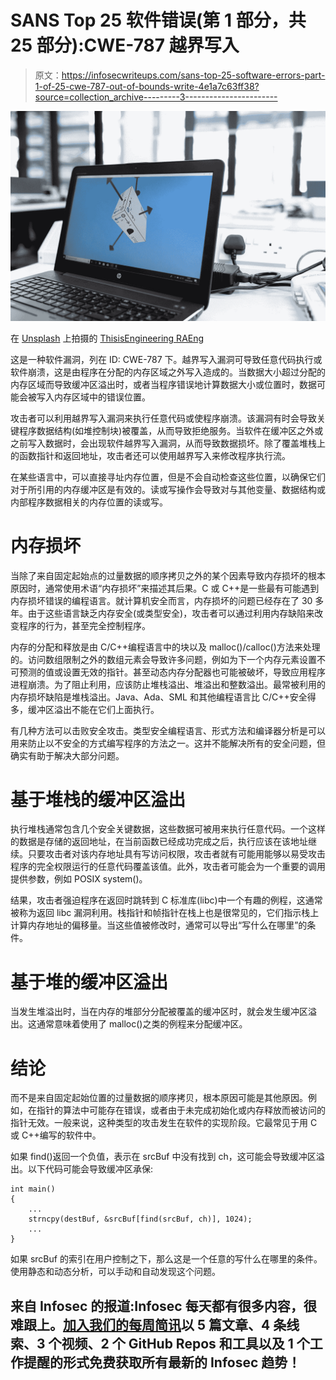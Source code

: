 # SANS Top 25 软件错误(第 1 部分，共 25 部分):CWE-787 越界写入

> 原文：<https://infosecwriteups.com/sans-top-25-software-errors-part-1-of-25-cwe-787-out-of-bounds-write-4e1a7c63ff38?source=collection_archive---------3----------------------->

![](img/033e3525ca5bb4d14edde062bc7ae2ed.png)

在 [Unsplash](https://unsplash.com?utm_source=medium&utm_medium=referral) 上拍摄的 [ThisisEngineering RAEng](https://unsplash.com/@thisisengineering?utm_source=medium&utm_medium=referral)

这是一种软件漏洞，列在 ID: CWE-787 下。越界写入漏洞可导致任意代码执行或软件崩溃，这是由程序在分配的内存区域之外写入造成的。当数据大小超过分配的内存区域而导致缓冲区溢出时，或者当程序错误地计算数据大小或位置时，数据可能会被写入内存区域中的错误位置。

攻击者可以利用越界写入漏洞来执行任意代码或使程序崩溃。该漏洞有时会导致关键程序数据结构(如堆控制块)被覆盖，从而导致拒绝服务。当软件在缓冲区之外或之前写入数据时，会出现软件越界写入漏洞，从而导致数据损坏。除了覆盖堆栈上的函数指针和返回地址，攻击者还可以使用越界写入来修改程序执行流。

在某些语言中，可以直接寻址内存位置，但是不会自动检查这些位置，以确保它们对于所引用的内存缓冲区是有效的。读或写操作会导致对与其他变量、数据结构或内部程序数据相关的内存位置的读或写。

# 内存损坏

当除了来自固定起始点的过量数据的顺序拷贝之外的某个因素导致内存损坏的根本原因时，通常使用术语“内存损坏”来描述其后果。C 或 C++是一些最有可能遇到内存损坏错误的编程语言。就计算机安全而言，内存损坏的问题已经存在了 30 多年。由于这些语言缺乏内存安全(或类型安全)，攻击者可以通过利用内存缺陷来改变程序的行为，甚至完全控制程序。

内存的分配和释放是由 C/C++编程语言中的块以及 malloc()/calloc()方法来处理的。访问数组限制之外的数组元素会导致许多问题，例如为下一个内存元素设置不可预测的值或设置无效的指针。甚至动态内存分配器也可能被破坏，导致应用程序进程崩溃。为了阻止利用，应该防止堆栈溢出、堆溢出和整数溢出。最常被利用的内存损坏缺陷是堆栈溢出。Java、Ada、SML 和其他编程语言比 C/C++安全得多，缓冲区溢出不能在它们上面执行。

有几种方法可以击败安全攻击。类型安全编程语言、形式方法和编译器分析是可以用来防止以不安全的方式编写程序的方法之一。这并不能解决所有的安全问题，但确实有助于解决大部分问题。

# 基于堆栈的缓冲区溢出

执行堆栈通常包含几个安全关键数据，这些数据可被用来执行任意代码。一个这样的数据是存储的返回地址，在当前函数已经成功完成之后，执行应该在该地址继续。只要攻击者对该内存地址具有写访问权限，攻击者就有可能用能够以易受攻击程序的完全权限运行的任意代码覆盖该值。此外，攻击者可能会为一个重要的调用提供参数，例如 POSIX system()。

结果，攻击者强迫程序在返回时跳转到 C 标准库(libc)中一个有趣的例程，这通常被称为返回 libc 漏洞利用。栈指针和帧指针在栈上也是很常见的，它们指示栈上计算内存地址的偏移量。当这些值被修改时，通常可以导出“写什么在哪里”的条件。

# 基于堆的缓冲区溢出

当发生堆溢出时，当在内存的堆部分分配被覆盖的缓冲区时，就会发生缓冲区溢出。这通常意味着使用了 malloc()之类的例程来分配缓冲区。

# 结论

而不是来自固定起始位置的过量数据的顺序拷贝，根本原因可能是其他原因。例如，在指针的算法中可能存在错误，或者由于未完成初始化或内存释放而被访问的指针无效。一般来说，这种类型的攻击发生在软件的实现阶段。它最常见于用 C 或 C++编写的软件中。

如果 find()返回一个负值，表示在 srcBuf 中没有找到 ch，这可能会导致缓冲区溢出。以下代码可能会导致缓冲区承保:

```
int main() 
{ 
    ... 
    strncpy(destBuf, &srcBuf[find(srcBuf, ch)], 1024); 
    ... 
}
```

如果 srcBuf 的索引在用户控制之下，那么这是一个任意的写什么在哪里的条件。使用静态和动态分析，可以手动和自动发现这个问题。

## 来自 Infosec 的报道:Infosec 每天都有很多内容，很难跟上。[加入我们的每周简讯](https://weekly.infosecwriteups.com/)以 5 篇文章、4 条线索、3 个视频、2 个 GitHub Repos 和工具以及 1 个工作提醒的形式免费获取所有最新的 Infosec 趋势！